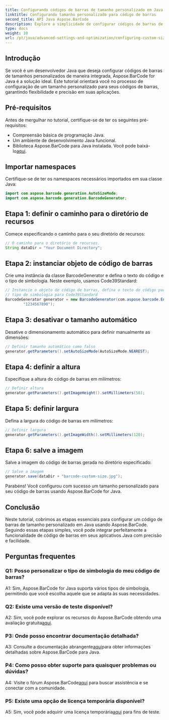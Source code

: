 ```yaml
---
title: Configurando códigos de barras de tamanho personalizado em Java com Aspose.BarCode
linktitle: Configurando tamanho personalizado para código de barras
second_title: API Java Aspose.BarCode
description: Explore a simplicidade de configurar códigos de barras de tamanhos personalizados em Java com Aspose.BarCode. Siga nosso tutorial passo a passo para uma configuração precisa.
type: docs
weight: 10
url: /pt/java/advanced-settings-and-optimization/configuring-custom-size-barcode/
---
```

## Introdução

Se você é um desenvolvedor Java que deseja configurar códigos de barras de tamanhos personalizados de maneira integrada, Aspose.BarCode for Java é a solução ideal. Este tutorial orientará você no processo de configuração de um tamanho personalizado para seus códigos de barras, garantindo flexibilidade e precisão em suas aplicações.

## Pré-requisitos

Antes de mergulhar no tutorial, certifique-se de ter os seguintes pré-requisitos:

- Compreensão básica de programação Java.
- Um ambiente de desenvolvimento Java funcional.
-  Biblioteca Aspose.BarCode para Java instalada. Você pode baixá-lo[aqui](https://releases.aspose.com/barcode/java/).

## Importar namespaces

Certifique-se de ter os namespaces necessários importados em sua classe Java:

```java
import com.aspose.barcode.generation.AutoSizeMode;
import com.aspose.barcode.generation.BarcodeGenerator;

```

## Etapa 1: definir o caminho para o diretório de recursos

Comece especificando o caminho para o seu diretório de recursos:

```java
// O caminho para o diretório de recursos.
String dataDir = "Your Document Directory";
```

## Etapa 2: instanciar objeto de código de barras

Crie uma instância da classe BarcodeGenerator e defina o texto do código e o tipo de simbologia. Neste exemplo, usamos Code39Standard:

```java
// Instancie o objeto de código de barras, defina o texto do código para o código de barras e o
// tipo de simbologia para Code39Standard
BarcodeGenerator generator = new BarcodeGenerator(com.aspose.barcode.EncodeTypes.CODE_39_STANDARD,
		"1234567890");
```

## Etapa 3: desativar o tamanho automático

Desative o dimensionamento automático para definir manualmente as dimensões:

```java
// Definir tamanho automático como falso
generator.getParameters().setAutoSizeMode(AutoSizeMode.NEAREST);
```

## Etapa 4: definir a altura

Especifique a altura do código de barras em milímetros:

```java
// Definir altura
generator.getParameters().getImageHeight().setMillimeters(50);
```

## Etapa 5: definir largura

Defina a largura do código de barras em milímetros:

```java
// Definir largura
generator.getParameters().getImageWidth().setMillimeters(120);
```

## Etapa 6: salve a imagem

Salve a imagem do código de barras gerada no diretório especificado:

```java
// Salve a imagem
generator.save(dataDir + "barcode-custom-size.jpg");
```

Parabéns! Você configurou com sucesso um tamanho personalizado para seu código de barras usando Aspose.BarCode for Java.

## Conclusão

Neste tutorial, cobrimos as etapas essenciais para configurar um código de barras de tamanho personalizado em Java usando Aspose.BarCode. Seguindo essas etapas simples, você pode integrar perfeitamente a funcionalidade de código de barras em seus aplicativos Java com precisão e facilidade.

## Perguntas frequentes

### Q1: Posso personalizar o tipo de simbologia do meu código de barras?

A1: Sim, Aspose.BarCode for Java suporta vários tipos de simbologia, permitindo que você escolha aquele que se adapta às suas necessidades.

### Q2: Existe uma versão de teste disponível?

 A2: Sim, você pode explorar os recursos do Aspose.BarCode obtendo uma avaliação gratuita[aqui](https://releases.aspose.com/).

### P3: Onde posso encontrar documentação detalhada?

 A3: Consulte a documentação abrangente[aqui](https://reference.aspose.com/barcode/java/)para obter informações detalhadas sobre Aspose.BarCode para Java.

### P4: Como posso obter suporte para quaisquer problemas ou dúvidas?

 A4: Visite o fórum Aspose.BarCode[aqui](https://forum.aspose.com/c/barcode/13) para buscar assistência e se conectar com a comunidade.

### P5: Existe uma opção de licença temporária disponível?

 A5: Sim, você pode adquirir uma licença temporária[aqui](https://purchase.aspose.com/temporary-license/) para fins de teste.